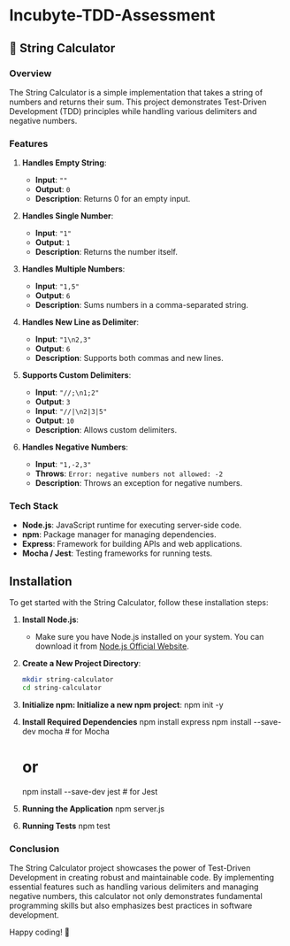 # Incubyte-TDD-Assessment

## 🧮 String Calculator

### Overview

The String Calculator is a simple implementation that takes a string of numbers and returns their sum. This project demonstrates Test-Driven Development (TDD) principles while handling various delimiters and negative numbers.

### Features

1. **Handles Empty String**:  
   - **Input**: `""`  
   - **Output**: `0`  
   - **Description**: Returns 0 for an empty input.

2. **Handles Single Number**:  
   - **Input**: `"1"`  
   - **Output**: `1`  
   - **Description**: Returns the number itself.

3. **Handles Multiple Numbers**:  
   - **Input**: `"1,5"`  
   - **Output**: `6`  
   - **Description**: Sums numbers in a comma-separated string.

4. **Handles New Line as Delimiter**:  
   - **Input**: `"1\n2,3"`  
   - **Output**: `6`  
   - **Description**: Supports both commas and new lines.

5. **Supports Custom Delimiters**:  
   - **Input**: `"//;\n1;2"`  
   - **Output**: `3`  
   - **Input**: `"//|\n2|3|5"`  
   - **Output**: `10`  
   - **Description**: Allows custom delimiters.

6. **Handles Negative Numbers**:  
   - **Input**: `"1,-2,3"`  
   - **Throws**: `Error: negative numbers not allowed: -2`  
   - **Description**: Throws an exception for negative numbers.

### Tech Stack

- **Node.js**: JavaScript runtime for executing server-side code.
- **npm**: Package manager for managing dependencies.
- **Express**: Framework for building APIs and web applications.
- **Mocha / Jest**: Testing frameworks for running tests.


## Installation

To get started with the String Calculator, follow these installation steps:

1. **Install Node.js**:
   - Make sure you have Node.js installed on your system. You can download it from [Node.js Official Website](https://nodejs.org/).

2. **Create a New Project Directory**:
   ```bash
   mkdir string-calculator
   cd string-calculator

3. **Initialize npm: Initialize a new npm project**:
   npm init -y

4. **Install Required Dependencies**
   npm install express
   npm install --save-dev mocha   # for Mocha
   # or
   npm install --save-dev jest     # for Jest

5. **Running the Application**
   npm server.js

6. **Running Tests**
   npm test


### Conclusion

The String Calculator project showcases the power of Test-Driven Development in creating robust and maintainable code. By implementing essential features such as handling various delimiters and managing negative numbers, this calculator not only demonstrates fundamental programming skills but also emphasizes best practices in software development. 

 Happy coding! 🚀
